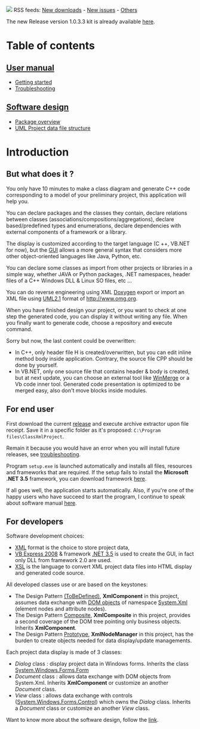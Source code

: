 [![](http://uml-designer-kg-2009.googlecode.com/svn/trunk/User%20manual/Rss.png)](http://code.google.com/feeds/p/uml-designer-kg-2009/downloads/basics) RSS feeds: [New downloads](http://code.google.com/feeds/p/uml-designer-kg-2009/downloads/basics) -  [New issues](http://code.google.com/feeds/p/uml-designer-kg-2009/issueupdates/basic) - [Others](http://code.google.com/p/uml-designer-kg-2009/feeds)

The new Release version 1.0.3.3 kit is already available [here](http://uml-designer-kg-2009.googlecode.com/files/ClassXmlProject_1_0_3_3.exe).

# Table of contents #

## [User manual](Getting_started.md) ##
  * [Getting started](Getting_started.md)
  * [Troubleshooting ](Troubleshooting.md)

## [Software design](Software_design.md) ##
  * [Package overview](Software_design.md)
  * [UML Project data file structure](Software_design_2.md)

# Introduction #

## But what does it ? ##

You only have 10 minutes to make a class diagram and generate C++ code corresponding to a model of your preliminary project, this application will help you.

You can declare packages and the classes they contain, declare relations between classes (associations/compositions/aggregations), declare based/predefined types and enumerations, declare dependencies with external components of a framework or a library.

The display is customized according to the target language (C ++, VB.NET for now), but the [GUI](http://en.wikipedia.org/wiki/GUI) allows a more general syntax that considers more other object-oriented languages like Java, Python, etc.

You can declare some classes as import from other projects or libraries in a simple way, whether JAVA or Python packages, .NET namespaces, header files of a C++ Windows DLL & Linux SO files, etc ...

You can do reverse engineering using XML [Doxygen](http://www.stack.nl/~dimitri/doxygen/) export or import an XML file using [UML2.1](http://www.omg.org/spec/UML/2.1.2/) format of http://www.omg.org.

When you have finished design your project, or you want to check at one step the generated code, you can display it without writing any file. When you finally want to generate code, choose a repository and execute command.

Sorry but now, the last content could be overwritten:
  * In C++, only header file H is created/overwritten, but you can edit inline method body inside application. Contrary, the source file CPP should be done by yourself.
  * In VB.NET, only one source file that contains header & body is created, but at next update, you can choose an external tool like [WinMerge](http://winmerge.org/) or a Vb code inner tool. Generated code presentation is optimized to be merged easy, also don't move blocks inside modules.

## For end user ##

First download the current [release](http://code.google.com/p/uml-designer-kg-2009/downloads/list) and execute archive extractor upon file receipt. Save it in a specific folder as it's proposed: `C:\Program files\ClassXmlProject`.

Remain it because you would have an error when you will install future releases, see [troubleshooting](Troubleshooting.md).

Program `setup.exe` is launched automatically and installs all files, resources and frameworks that are required. If the setup fails to install the **Microsoft .NET 3.5** framework, you can download framework [here](http://download.microsoft.com/download/0/6/1/061F001C-8752-4600-A198-53214C69B51F/dotnetfx35setup.exe).

If all goes well, the application starts automatically. Also, if you're one of the happy users who have succeed to start the program, I continue to speak about software manual [here](Getting_started.md).

## For developers ##

Software development choices:
  * [XML](http://www.w3.org/XML/) format is the choice to store project data,
  * [VB Express 2008](http://www.microsoft.com/Express/VB/) & framework [.NET 3.5](http://download.microsoft.com/download/0/6/1/061F001C-8752-4600-A198-53214C69B51F/dotnetfx35setup.exe) is used to create the GUI, in fact only DLL from framework 2.0 are used.
  * [XSL](http://www.w3.org/Style/XSL/) is the language to convert XML project data files into HTML display and generated code source.

All developed classes use or are based on the keystones:
  * The Design Pattern [(ToBeDefined)](http://www.dofactory.com/Patterns/Patterns.aspx), **XmlComponent** in this project, assumes data exchange with [DOM objects](http://www.w3.org/DOM/) of namespace [System.Xml](http://msdn.microsoft.com/en-us/library/system.xml.aspx) (element nodes and attribute nodes).
  * The Design Pattern [Composite](http://www.dofactory.com/Patterns/PatternComposite.aspx), **XmlComposite** in this project, provides a second coverage of the DOM tree pointing only business objects. Inherits **XmlComponent**.
  * The Design Pattern [Prototype](http://www.dofactory.com/Patterns/PatternPrototype.aspx), **XmlNodeManager** in this project, has the burden to create objects needed for data display/update managements.

Each project data display is made of 3 classes:
  * _Dialog_ class : display project data in Windows forms. Inherits the class [System.Windows.Forms.Form](http://msdn.microsoft.com/en-us/library/system.windows.forms.form.aspx)
  * _Document_ class : allows data exchange with DOM objects from System.Xml. Inherits **XmlComponent** or customize an another _Document_ class.
  * _View_ class : allows data exchange with controls ([System.Windows.Forms.Control](http://msdn.microsoft.com/en-us/library/system.windows.forms.control.aspx)) which owns the _Dialog_ class. Inherits a _Document_ class or customize an another _View_ class.

Want to know more about the software design, follow the [link](Software_design.md).
